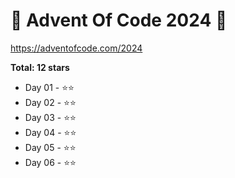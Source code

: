 # 🎁 Advent Of Code 2024 🎄

https://adventofcode.com/2024

**Total: 12 stars**

* Day 01 - ⭐⭐
* Day 02 - ⭐⭐
* Day 03 - ⭐⭐
* Day 04 - ⭐⭐
* Day 05 - ⭐⭐
* Day 06 - ⭐⭐
